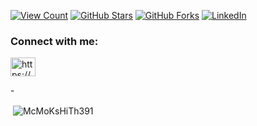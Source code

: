 [![View Count](https://views.whatilearened.today/views/github/McMoKsHiTh391/McMokshith_SDP_BU21EECE0100391.svg)]([[https://github.com/McMoKsHiTh391/McMokshith_SDP_BU21EECE0100391])
[![GitHub Stars](https://img.shields.io/github/stars/McMoKsHiTh391/McMokshith_SDP_BU21EECE0100391.svg)]([https://github.com/McMoKsHiTh391/McMokshith_SDP_BU21EECE0100391/stargazers])
[![GitHub Forks](https://img.shields.io/github/forks/McMoKsHiTh391/McMokshith_SDP_BU21EECE0100391.svg)](https://github.com/McMoKsHiTh391/McMokshith_SDP_BU21EECE0100391/forks)
[![LinkedIn](https://img.shields.io/badge/LinkedIn-Connect-blue.svg)](https://www.linkedin.com/in/chandra-mokshith-marasu-82b9b6256/)
 <h3 align="left">Connect with me:</h3>
<p align="left">
<a href="https://linkedin.com/in/https://www.linkedin.com/in/chandra-mokshith-marasu-82b9b6256/" target="blank"><img align="center" src="https://raw.githubusercontent.com/rahuldkjain/github-profile-readme-generator/master/src/images/icons/Social/linked-in-alt.svg" alt="https://www.linkedin.com/in/chandra-mokshith-marasu-82b9b6256/" height="30" width="40" /></a>
</p>
- <p>&nbsp;<img align="center" src="https://github-readme-stats.vercel.app/api?username=McMoKsHiTh391391&show_icons=true&locale=en" alt="McMoKsHiTh391" /></p>
